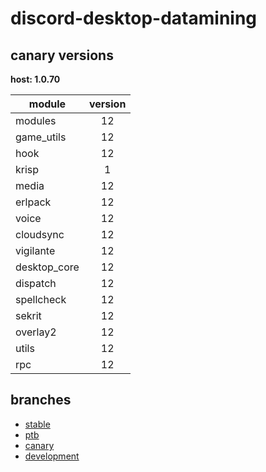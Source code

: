 # discord-desktop-datamining

## canary versions

**host: 1.0.70**

| module | version |
| ------ | :-----: |
| modules | 12 |
| game_utils | 12 |
| hook | 12 |
| krisp | 1 |
| media | 12 |
| erlpack | 12 |
| voice | 12 |
| cloudsync | 12 |
| vigilante | 12 |
| desktop_core | 12 |
| dispatch | 12 |
| spellcheck | 12 |
| sekrit | 12 |
| overlay2 | 12 |
| utils | 12 |
| rpc | 12 |

## branches

- [stable](https://github.com/OpenAsar/discord-desktop-datamining/tree/stable)
- [ptb](https://github.com/OpenAsar/discord-desktop-datamining/tree/ptb)
- [canary](https://github.com/OpenAsar/discord-desktop-datamining/tree/canary)
- [development](https://github.com/OpenAsar/discord-desktop-datamining/tree/development)